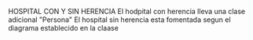 HOSPITAL CON Y SIN HERENCIA
El hodpital con herencia  lleva una clase adicional  "Persona"
El hospital sin herencia  esta fomentada segun el diagrama establecido
en la claase

